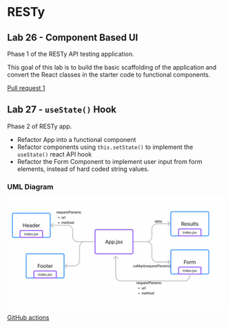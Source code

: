 # RESTy

## Lab 26 - Component Based UI

Phase 1 of the RESTy API testing application.

This goal of this lab is to build the basic scaffolding of the application and convert the React classes in the starter code to functional components.

[Pull request 1](https://github.com/ezgi-c/resty/pull/1)

## Lab 27 - `useState()` Hook

Phase 2 of RESTy app.

- Refactor App into a functional component
- Refactor components using `this.setState()` to implement the `useState()` react API hook
- Refactor the Form Component to implement user input from form elements, instead of hard coded string values.

### UML Diagram

![UML](lab26UML.png)

[GitHub actions](https://github.com/ezgi-c/resty/actions/)